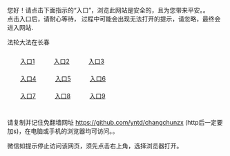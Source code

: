 您好！请点击下面指示的“入口”，浏览此网站是安全的，且为您带来平安。。 <br/>
点击入口后，请耐心等待， 过程中可能会出现无法打开的提示，请忽略，最终会进入网站. </br>

法轮大法在长春<br/>
<div style="padding:10px"><a style="margin:20px" target="_blank" href="https://d156qjhgq8r0ef.cloudfront.net/2Qpsp?wiqcdb" id="ccLink1" rel="nofollow">入口1</a> <a target="_blank" style="margin:20px" href="https://d1phcub7pxi617.cloudfront.net/2Qpsp?ovhxmg" id="ccLink2" rel="nofollow">入口2</a> <a style="margin:20px" target="_blank" href="https://ddo9cf03ih8af.cloudfront.net/2Qpsp?jiwomjbv" id="ccLink3" rel="nofollow">入口3</a></div>

<div style="padding:10px" ><a style="margin:20px" target="_blank" href="https://d156qjhgq8r0ef.cloudfront.net/2Qpsp?wiqcdb" id="ccLink4" rel="nofollow">入口4</a> <a style="margin:20px" href="https://d1phcub7pxi617.cloudfront.net/2Qpsp?ovhxmg" target="_blank" id="ccLink5" rel="nofollow">入口5</a> <a style="margin:20px" href="https://ddo9cf03ih8af.cloudfront.net/2Qpsp?jiwomjbv" target="_blank" id="ccLink6" rel="nofollow">入口6</a></div>

<div style="padding:10px"><a style="margin:20px" target="_blank" href="https://d156qjhgq8r0ef.cloudfront.net/2Qpsp?wiqcdb" id="ccLink7" rel="nofollow">入口7</a> <a style="margin:20px" href="https://d1phcub7pxi617.cloudfront.net/2Qpsp?ovhxmg" target="_blank" id="ccLink8" rel="nofollow">入口8</a> <a style="margin:20px" target="_blank" href="https://ddo9cf03ih8af.cloudfront.net/2Qpsp?jiwomjbv" id="ccLink9" rel="nofollow">入口9</a></div>

<br/>



请复制并记住免翻墙网址 https://github.com/yntd/changchunzx (http后一定要加s)，在电脑或手机的浏览器均可访问。。<br/>

微信如提示停止访问该网页，须先点击右上角，选择浏览器打开。
